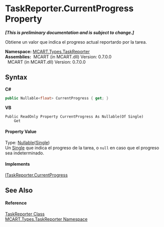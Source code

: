 # TaskReporter.CurrentProgress Property 
 _**\[This is preliminary documentation and is subject to change.\]**_

Obtiene un valor que indica el progreso actual reportardo por la tarea.

**Namespace:**&nbsp;<a href="256f3901-18cb-eeca-835c-7de778822db3">MCART.Types.TaskReporter</a><br />**Assemblies:**&nbsp;&nbsp;MCART (in MCART.dll) Version: 0.7.0.0<br />&nbsp;&nbsp;MCART (in MCART.dll) Version: 0.7.0.0<br />

## Syntax

**C#**<br />
``` C#
public Nullable<float> CurrentProgress { get; }
```

**VB**<br />
``` VB
Public ReadOnly Property CurrentProgress As Nullable(Of Single)
	Get
```


#### Property Value
Type: <a href="http://msdn2.microsoft.com/es-es/library/b3h38hb0" target="_blank">Nullable</a>(<a href="http://msdn2.microsoft.com/es-es/library/3www918f" target="_blank">Single</a>)<br />Un <a href="http://msdn2.microsoft.com/es-es/library/3www918f" target="_blank">Single</a> que indica el progreso de la tarea, o `null` en caso que el progreso sea indeterminado.

#### Implements
<a href="9a9c6192-1262-f403-1f6e-f9ac5d8720b3">ITaskReporter.CurrentProgress</a><br />

## See Also


#### Reference
<a href="fe1298ce-fcb6-fe04-51dd-afbf902d46d9">TaskReporter Class</a><br /><a href="256f3901-18cb-eeca-835c-7de778822db3">MCART.Types.TaskReporter Namespace</a><br />